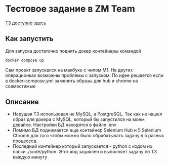 # Тестовое задание в ZM Team

[ТЗ доступно здесь](https://docs.google.com/document/d/1n11Jvf4RJCwbA5eJkoOnFgZfeN3TwUSRG2suuDU1rn0/edit)

## Как запустить
Для запуска достаточно поднять докер контейнеры командой
```bash
docker compose up
```
Сам проект запускался на макбуке с чипом М1. На других операционках возможны проблемы с запуском. По идее решается если в docker-compose.yml заменить образы для hub и chrome на совместимые

## Описание
- Нарушая ТЗ использовал не MySQL, а PostgreSQL. Так как не нашел образ для докера с MySQL, который бы запустился на моем девайсе. Настройки БД находятся в файле .env
- Помимо БД поднимается еще контейнер Selenium Hub и 5 Selenium Chrome для того чтобы можно было обрабатывать задачу в 5 разных процессов. 
- Последний контейнер который запускается - python с кодом из папки ./code/python. Этот код зациклен и выполняет задачу по ТЗ каждую минуту
